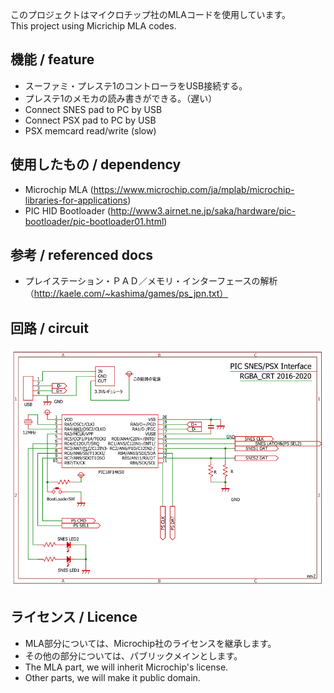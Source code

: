 このプロジェクトはマイクロチップ社のMLAコードを使用しています。  
This project using Micrichip MLA codes.

## 機能 / feature
 + スーファミ・プレステ1のコントローラをUSB接続する。
 + プレステ1のメモカの読み書きができる。（遅い）
 + Connect SNES pad to PC by USB
 + Connect PSX pad to PC by USB
 + PSX memcard read/write (slow)

## 使用したもの / dependency
 + Microchip MLA (https://www.microchip.com/ja/mplab/microchip-libraries-for-applications)
 + PIC HID Bootloader (http://www3.airnet.ne.jp/saka/hardware/pic-bootloader/pic-bootloader01.html)

## 参考 / referenced docs
 + プレイステーション・ＰＡＤ／メモリ・インターフェースの解析（http://kaele.com/~kashima/games/ps_jpn.txt）

## 回路 / circuit
![kairo](kairo.PNG)
 
## ライセンス / Licence
 + MLA部分については、Microchip社のライセンスを継承します。 
 + その他の部分については、パブリックメインとします。
 + The MLA part, we will inherit Microchip's license.
 + Other parts, we will make it public domain.

